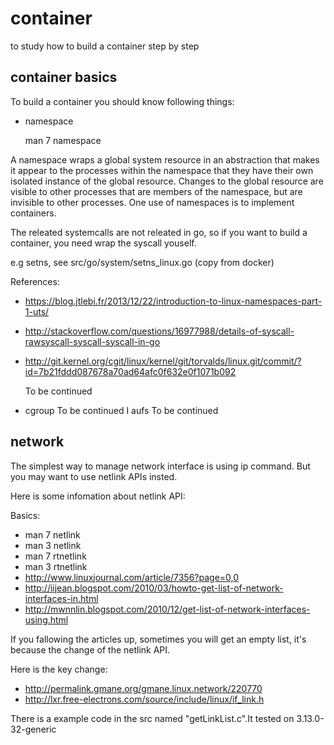 container
=========

to study how to build a container step by step

## container basics
To build a container you should know following things:

* namespace

    man 7 namespace

A namespace wraps a global system resource in an abstraction that makes it appear to the processes within the namespace that they have their own isolated instance of the global resource.  Changes to the global resource are visible to other processes that are members of the namespace, but are invisible to other processes.  One use of namespaces is to implement containers.
  
The releated systemcalls are not releated in go, so if you want to build a container, you need wrap the syscall youself.

e.g setns, see src/go/system/setns_linux.go (copy from docker)

References:
* https://blog.jtlebi.fr/2013/12/22/introduction-to-linux-namespaces-part-1-uts/
* http://stackoverflow.com/questions/16977988/details-of-syscall-rawsyscall-syscall-syscall-in-go 
* http://git.kernel.org/cgit/linux/kernel/git/torvalds/linux.git/commit/?id=7b21fddd087678a70ad64afc0f632e0f1071b092
  
  To be continued
* cgroup
  To be continued
I aufs
  To be continued

## network 

The simplest way to manage network interface is using ip command.
But you may want to use netlink APIs insted.

Here is some infomation about netlink API:

Basics:
* man 7 netlink
* man 3 netlink
* man 7 rtnetlink
* man 3 rtnetlink
* http://www.linuxjournal.com/article/7356?page=0,0
* http://iijean.blogspot.com/2010/03/howto-get-list-of-network-interfaces-in.html
* http://mwnnlin.blogspot.com/2010/12/get-list-of-network-interfaces-using.html

If you fallowing the articles up, sometimes you will get an empty list, it's because the change of the netlink API.

Here is the key change:
* http://permalink.gmane.org/gmane.linux.network/220770
* http://lxr.free-electrons.com/source/include/linux/if_link.h

There is a example code in the src named "getLinkList.c".It tested on 3.13.0-32-generic







